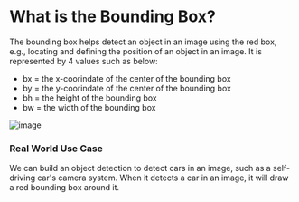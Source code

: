 # What is the Bounding Box? 

The bounding box helps detect an object in an image using the red box, e.g., locating and defining the position of an object in an image. It is represented by 4 values such as below: 

* bx = the x-coorindate of the center of the bounding box
* by = the y-coorindate of the center of the bounding box
* bh = the height of the bounding box
* bw = the width of the bounding box

![image](https://github.com/user-attachments/assets/bb982b24-5b28-4f82-8d20-56c35967eddc)

### Real World Use Case

We can build an object detection to detect cars in an image, such as a self-driving car's camera system. When it detects a car in an image, it will draw a red bounding box around it. 
